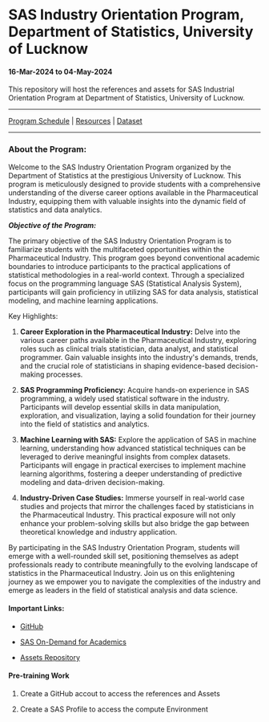# SAS Industry Orientation Program, Department of Statistics, University of Lucknow

#### 16-Mar-2024 to 04-May-2024

This repository will host the references and assets for SAS Industrial Orientation Program at Department of Statistics, University of Lucknow.

---

[Program Schedule](Schedule) | [Resources](References) | [Dataset](Dataset)

---

### About the Program:

Welcome to the SAS Industry Orientation Program organized by the Department of Statistics at the prestigious University of Lucknow. This program is meticulously designed to provide students with a comprehensive understanding of the diverse career options available in the Pharmaceutical Industry, equipping them with valuable insights into the dynamic field of statistics and data analytics.

***Objective of the Program:***

The primary objective of the SAS Industry Orientation Program is to familiarize students with the multifaceted opportunities within the Pharmaceutical Industry. This program goes beyond conventional academic boundaries to introduce participants to the practical applications of statistical methodologies in a real-world context. Through a specialized focus on the programming language SAS (Statistical Analysis System), participants will gain proficiency in utilizing SAS for data analysis, statistical modeling, and machine learning applications.

Key Highlights:

1. **Career Exploration in the Pharmaceutical Industry:** Delve into the various career paths available in the Pharmaceutical Industry, exploring roles such as clinical trials statistician, data analyst, and statistical programmer. Gain valuable insights into the industry's demands, trends, and the crucial role of statisticians in shaping evidence-based decision-making processes.

2. **SAS Programming Proficiency:** Acquire hands-on experience in SAS programming, a widely used statistical software in the industry. Participants will develop essential skills in data manipulation, exploration, and visualization, laying a solid foundation for their journey into the field of statistics and analytics.

3. **Machine Learning with SAS:** Explore the application of SAS in machine learning, understanding how advanced statistical techniques can be leveraged to derive meaningful insights from complex datasets. Participants will engage in practical exercises to implement machine learning algorithms, fostering a deeper understanding of predictive modeling and data-driven decision-making.

4. **Industry-Driven Case Studies:** Immerse yourself in real-world case studies and projects that mirror the challenges faced by statisticians in the Pharmaceutical Industry. This practical exposure will not only enhance your problem-solving skills but also bridge the gap between theoretical knowledge and industry application.

By participating in the SAS Industry Orientation Program, students will emerge with a well-rounded skill set, positioning themselves as adept professionals ready to contribute meaningfully to the evolving landscape of statistics in the Pharmaceutical Industry. Join us on this enlightening journey as we empower you to navigate the complexities of the industry and emerge as leaders in the field of statistical analysis and data science.

#### Important  Links:

- [GitHub](https://github.com/)

- [SAS On-Demand for Academics](https://welcome.oda.sas.com/) 

- [Assets Repository](https://github.com/anantawasthi/DOSLU-SAS-IOP)

#### Pre-training Work

1. Create a GitHub accout to access the references and Assets

2. Create a SAS Profile to access the compute Environment
